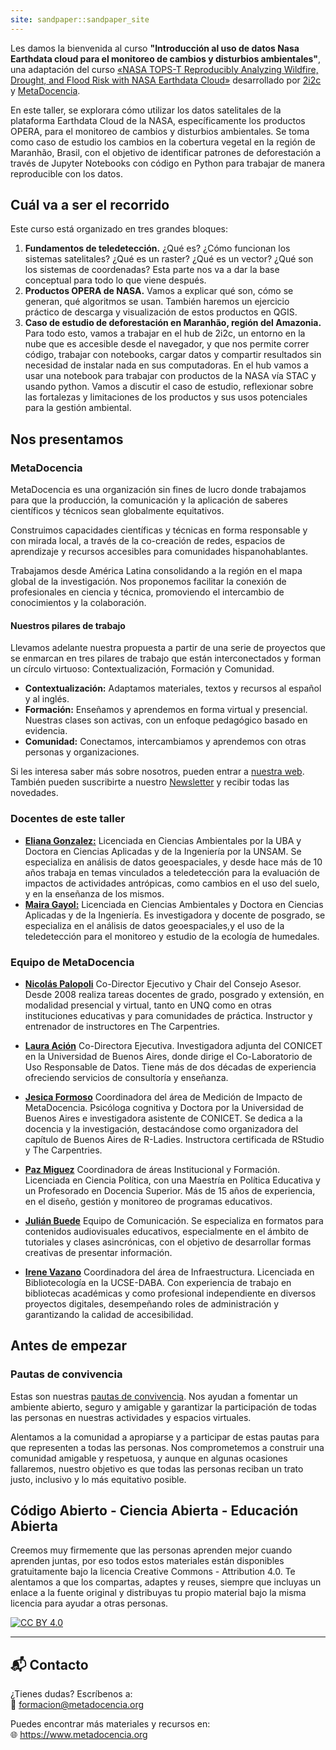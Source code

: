 ```yaml
---
site: sandpaper::sandpaper_site
---
```


Les damos la bienvenida al curso **"Introducción al uso de datos Nasa Earthdata cloud para el monitoreo de cambios y disturbios ambientales"**, una adaptación del curso [«NASA TOPS-T Reproducibly Analyzing Wildfire, Drought, and Flood Risk with NASA Earthdata Cloud»](https://github.com/ScienceCore/climaterisk/tree/main) desarrollado por [2i2c](https://2i2c.org/) y [MetaDocencia](https://www.metadocencia.org/).

En este taller, se explorara cómo utilizar los datos satelitales de la plataforma Earthdata Cloud de la NASA, específicamente los productos OPERA, para el monitoreo de cambios y disturbios ambientales. Se toma como caso de estudio los cambios en la cobertura vegetal en la región de Maranhão, Brasil, con el objetivo de identificar patrones de deforestación a través de Jupyter Notebooks con código en Python para trabajar de manera reproducible con los datos. 

## Cuál va a ser el recorrido

Este curso está organizado en tres grandes bloques:

1. **Fundamentos de teledetección.**
¿Qué es? ¿Cómo funcionan los sistemas satelitales? ¿Qué es un raster? ¿Qué es un vector? ¿Qué son los sistemas de coordenadas? Esta parte nos va a dar la base conceptual para todo lo que viene después.
2. **Productos OPERA de NASA.**
Vamos a explicar qué son, cómo se generan, qué algoritmos se usan. También haremos un ejercicio práctico de descarga y visualización de estos productos en QGIS.
3. **Caso de estudio de deforestación en Maranhão, región del Amazonia.**
Para todo esto, vamos a trabajar en el hub de 2i2c, un entorno en la nube que es accesible desde el navegador, y que nos permite correr código, trabajar con notebooks, cargar datos y compartir resultados sin necesidad de instalar nada en sus computadoras.
En el hub vamos a usar una notebook para trabajar con productos de la NASA vía STAC y usando python. Vamos a discutir el caso de estudio, reflexionar sobre las fortalezas y limitaciones de los productos y sus usos potenciales para la gestión ambiental.

## Nos presentamos

### MetaDocencia

MetaDocencia es una organización sin fines de lucro donde trabajamos para que la producción, la comunicación y la aplicación de saberes científicos y técnicos sean globalmente equitativos.

Construimos capacidades científicas y técnicas en forma responsable y con mirada local, a través de la co-creación de redes, espacios de aprendizaje y recursos accesibles para comunidades hispanohablantes.

Trabajamos desde América Latina consolidando a la región en el mapa global de la investigación. Nos proponemos facilitar la conexión de profesionales en ciencia y técnica, promoviendo el intercambio de conocimientos y la colaboración. 

#### Nuestros pilares de trabajo

Llevamos adelante nuestra propuesta a partir de una serie de proyectos que se enmarcan en tres pilares de trabajo que están interconectados y forman un círculo virtuoso: Contextualización, Formación y Comunidad.

- **Contextualización:** Adaptamos materiales, textos y recursos al español y al inglés.
- **Formación:** Enseñamos y aprendemos en forma virtual y presencial. Nuestras clases son activas, con un enfoque pedagógico basado en evidencia.
- **Comunidad:** Conectamos, intercambiamos y aprendemos con otras personas y organizaciones.

Si les interesa saber más sobre nosotros, pueden entrar a [nuestra web](https://www.metadocencia.org). También pueden suscribirte a nuestro [Newsletter](https://www.metadocencia.org/suscripcion/) y recibir todas las novedades.

### Docentes de este taller

- **[Eliana Gonzalez:](https://github.com/ebgonzal)** Licenciada en Ciencias Ambientales por la UBA y Doctora en Ciencias Aplicadas y de la Ingeniería por la UNSAM. Se especializa en análisis de datos geoespaciales, y desde hace más de 10 años trabaja en temas vinculados a teledetección  para la evaluación de impactos de actividades antrópicas, como cambios en el uso del suelo, y en la enseñanza de los mismos.
- **[Maira Gayol:]()** Licenciada en Ciencias Ambientales y Doctora en Ciencias Aplicadas y de la Ingeniería. Es investigadora y docente de posgrado, se especializa en el análisis de datos geoespaciales,y  el uso de la  teledetección para el monitoreo y estudio de la ecología de humedales. 

### Equipo de MetaDocencia

- **[Nicolás Palopoli](https://www.metadocencia.org/authors/npalopoli/)** Co-Director Ejecutivo y Chair del Consejo Asesor. Desde 2008 realiza tareas docentes de grado, posgrado y extensión, en modalidad presencial y virtual, tanto en UNQ como en otras instituciones educativas y para comunidades de práctica. Instructor y entrenador de instructores en The Carpentries.

- **[Laura Ación](https://www.metadocencia.org/authors/lacion/)** Co-Directora Ejecutiva. Investigadora adjunta del CONICET en la Universidad de Buenos Aires, donde dirige el Co-Laboratorio de Uso Responsable de Datos. Tiene más de dos décadas de experiencia ofreciendo servicios de consultoría y enseñanza. 
  
- **[Jesica Formoso](https://www.metadocencia.org/authors/jformoso/)** Coordinadora del área de Medición de Impacto de MetaDocencia. Psicóloga cognitiva y Doctora por la Universidad de Buenos Aires e investigadora asistente de CONICET. Se dedica a la docencia y la investigación, destacándose como organizadora del capítulo de Buenos Aires de R-Ladies. Instructora certificada de RStudio y The Carpentries.
  
- **[Paz Miguez](https://www.metadocencia.org/authors/pazmiguez/)** Coordinadora de áreas Institucional y Formación. Licenciada en Ciencia Política, con una Maestría en Política Educativa y un Profesorado en Docencia Superior. Más de 15 años de experiencia, en el diseño, gestión y monitoreo de programas educativos.
  
- **[Julián Buede](https://www.metadocencia.org/authors/jbuede/)** Equipo de Comunicación. Se especializa en formatos para contenidos audiovisuales educativos, especialmente en el ámbito de tutoriales y clases asincrónicas, con el objetivo de desarrollar formas creativas de presentar información.
  
- **[Irene Vazano](https://www.metadocencia.org/authors/irenevazano/)** Coordinadora del área de Infraestructura. Licenciada en Bibliotecología en la UCSE-DABA. Con experiencia de trabajo en bibliotecas académicas y como profesional independiente en diversos proyectos digitales, desempeñando roles de administración y garantizando la calidad de accesibilidad.


## Antes de empezar

### Pautas de convivencia

Estas son nuestras [pautas de convivencia](https://doi.org/10.5281/zenodo.12534195). Nos ayudan a fomentar un ambiente abierto, seguro y amigable y garantizar la participación de todas las personas en nuestras actividades y espacios virtuales.

Alentamos a la comunidad a apropiarse y a participar de estas pautas para que representen a todas las personas. Nos comprometemos a construir una
comunidad amigable y respetuosa, y aunque en algunas ocasiones fallaremos, nuestro objetivo es que todas las personas reciban un trato justo, inclusivo y lo más equitativo posible. 

## Código Abierto - Ciencia Abierta - Educación Abierta

Creemos muy firmemente que las personas aprenden mejor cuando aprenden juntas, por eso todos estos materiales están disponibles gratuitamente bajo la licencia Creative Commons - Attribution 4.0. Te alentamos a que los compartas, adaptes y reuses, siempre que incluyas un enlace a la fuente original y distribuyas tu propio material bajo la misma licencia para ayudar a otras personas.

[![CC BY 4.0][cc-by-shield]](https://creativecommons.org/licenses/by/4.0/legalcode.es)

[cc-by-shield]: https://img.shields.io/badge/License-CC%20BY%204.0-lightgrey.svg


---

## 📬 Contacto

¿Tienes dudas? Escríbenos a:  
📧 formacion@metadocencia.org

Puedes encontrar más materiales y recursos en:  
🌐 https://www.metadocencia.org







